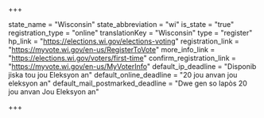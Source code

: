+++

state_name = "Wisconsin"
state_abbreviation = "wi"
is_state = "true"
registration_type = "online"
translationKey = "Wisconsin"
type = "register"
hp_link = "https://elections.wi.gov/elections-voting"
registration_link = "https://myvote.wi.gov/en-us/RegisterToVote"
more_info_link = "https://elections.wi.gov/voters/first-time"
confirm_registration_link = "https://myvote.wi.gov/en-us/MyVoterInfo"
default_ip_deadline = "Disponib jiska tou jou Eleksyon an"
default_online_deadline = "20 jou anvan jou eleksyon an"
default_mail_postmarked_deadline = "Dwe gen so lapòs 20 jou anvan Jou Eleksyon an"

+++